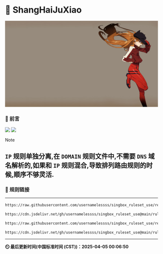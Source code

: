
# 🧸 ShangHaiJuXiao
![](https://raw.githubusercontent.com/usernamelessss/picture-bed/main/images/202504042256831.jpg)
### 📣 前言
![](https://shields.io/badge/-移除重复规则-ff69b4) ![](https://shields.io/badge/-IP&nbsp;规则单独存放不与&nbsp;DOMAIN&nbsp;等混合-green)
> [!NOTE]
**`IP` 规则单独分离,在 `DOMAIN` 规则文件中,不需要 `DNS` 域名解析的,如果和 `IP` 规则混合,导致排列路由规则的时候,顺序不够灵活.**
---

###  🔗 规则链接
---

```url
https://raw.githubusercontent.com/usernamelessss/singbox_ruleset_use/refs/heads/main/rule/ShangHaiJuXiao/ShangHaiJuXiao_No_IP.json
```

```url
https://cdn.jsdelivr.net/gh/usernamelessss/singbox_ruleset_use@main/rule/ShangHaiJuXiao/ShangHaiJuXiao_No_IP.json
```

```url
https://raw.githubusercontent.com/usernamelessss/singbox_ruleset_use/refs/heads/main/rule/ShangHaiJuXiao/ShangHaiJuXiao_No_IP.srs
```

```url
https://cdn.jsdelivr.net/gh/usernamelessss/singbox_ruleset_use@main/rule/ShangHaiJuXiao/ShangHaiJuXiao_No_IP.srs
```

---
**⏲️ 最后更新时间(中国标准时间 (CST))：2025-04-05 00:06:50**